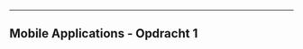 ---------------------------------
Mobile Applications - Opdracht 1
---------------------------------